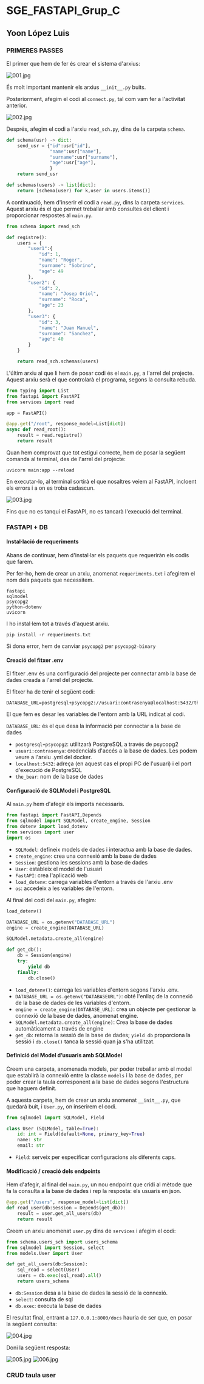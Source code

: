 # SGE_FASTAPI_Grup_C

## Yoon López Luis

### PRIMERES PASSES

El primer que hem de fer és crear el sistema d'arxius:

![001.jpg](.img/001.jpg)

És molt important mantenir els arxius `__init__.py` buits.

Posteriorment, afegim el codi al `connect.py`, tal com vam fer a l'activitat anterior.

![002.jpg](.img/002.jpg)

Després, afegim el codi a l'arxiu `read_sch.py`, dins de la carpeta `schema`.

```python
def schema(usr) -> dict:
    send_usr = {"id":usr["id"],
                "name":usr["name"],
                "surname":usr["surname"],
                "age":usr["age"],
                }
    return send_usr

def schemas(users) -> list[dict]:
    return [schema(user) for k,user in users.items()]
```

A continuació, hem d'inserir el codi a `read.py`, dins la carpeta `services`. Aquest arxiu és el que permet treballar amb consultes del client i proporcionar respostes al `main.py`.

```python
from schema import read_sch

def registre():
    users = {
        "user1":{
            "id": 1,
            "name": "Roger",
            "surname": "Sobrino",
            "age": 49
        },
        "user2": {
            "id": 2,
            "name": "Josep Oriol",
            "surname": "Roca",
            "age": 23
        },
        "user3": {
            "id": 3,
            "name": "Juan Manuel",
            "surname": "Sanchez",
            "age": 40
        }
    }

    return read_sch.schemas(users)
```

L'últim arxiu al que li hem de posar codi és el `main.py`, a l'arrel del projecte. Aquest arxiu serà el que controlarà el programa, segons la consulta rebuda.
```python
from typing import List
from fastapi import FastAPI
from services import read

app = FastAPI()

@app.get("/root", response_model=List[dict])
async def read_root():
    result = read.registre()
    return result
```

Quan hem comprovat que tot estigui correcte, hem de posar la següent comanda al terminal, des de l'arrel del projecte:

```commandline
uvicorn main:app --reload
```

En executar-lo, al terminal sortirà el que nosaltres veiem al FastAPI, incloent els errors i a on es troba cadascun.

![003.jpg](.img/003.jpg)

Fins que no es tanqui el FastAPI, no es tancarà l'execució del terminal.

### FASTAPI + DB

#### Instal·lació de requeriments

Abans de continuar, hem d'instal·lar els paquets que requeriràn els codis que farem.

Per fer-ho, hem de crear un arxiu, anomenat `requeriments.txt` i afegirem el nom dels paquets que necessitem.

```text
fastapi
sqlmodel
psycopg2
python-dotenv
uvicorn
```

I ho instal·lem tot a través d'aquest arxiu.

```commandline
pip install -r requeriments.txt
```

Si dona error, hem de canviar `psycopg2` per `psycopg2-binary`

#### Creació del fitxer .env

El fitxer .env és una configuració del projecte per connectar amb la base de dades creada a l'arrel del projecte.

El fitxer ha de tenir el següent codi:

```.env
DATABASE_URL=postgresql+psycopg2://usuari:contrasenya@localhost:5432/the_bear
```

El que fem es desar les variables de l'entorn amb la URL indicat al codi.

`DATABASE_URL`: és el que desa la informació per connectar a la base de dades
- `postgresql+psycopg2`: utilitzarà PostgreSQL a través de psycopg2
- `usuari:contrasenya`: credencials d'accés a la base de dades. Les podem veure a l'arxiu .yml del docker.
- `localhost:5432`: adreça (en aquest cas el propi PC de l'usuari) i el port d'execució de PostgreSQL
- `the_bear`: nom de la base de dades

#### Configuració de SQLModel i PostgreSQL

Al `main.py` hem d'afegir els imports necessaris.

```python
from fastapi import FastAPI,Depends
from sqlmodel import SQLModel, create_engine, Session
from dotenv import load_dotenv
from services import user
import os
```
- `SQLModel`: defineix models de dades i interactua amb la base de dades.
- `create_engine`: crea una connexió amb la base de dades
- `Session`: gestiona les sessions amb la base de dades
- `User`: estableix el model de l'usuari
- `FastAPI`: crea l'aplicació web
- `load_dotenv`: carrega variables d'entorn a través de l'arxiu .env
- `os`: accedeix a les variables de l'entorn.

Al final del codi del `main.py`, afegim:

```python
load_dotenv()

DATABASE_URL = os.getenv("DATABASE_URL")
engine = create_engine(DATABASE_URL)

SQLModel.metadata.create_all(engine)

def get_db():
    db = Session(engine)
    try:
        yield db
    finally:
        db.close()
```
- `load_dotenv()`: carrega les variables d'entorn segons l'arxiu .env.
- `DATABASE_URL = os.getenv("DATABASEURL")`: obté l'enllaç de la connexió de la base de dades de les variables d'entorn.
- `engine = create_engine(DATABASE_URL)`: crea un objecte per gestionar la connexió de la base de dades, anomenat engine.
- `SQLModel.metadata.create_all(engine)`: Crea la base de dades automàticament a través de engine
- `get_db`: retorna la sessió de la base de dades; `yield db` proporciona la sessió i `db.close()` tanca la sessió quan ja s'ha utilitzat.

#### Definició del Model d’usuaris amb SQLModel
Creem una carpeta, anomenada models, per poder treballar amb el model que establirà la connexió entre la classe `models` i la base de dades, per poder crear la taula corresponent a la base de dades segons l'estructura que haguem definit.

A aquesta carpeta, hem de crear un arxiu anomenat `__init__.py`, que quedarà buit, i `User.py`, on inserirem el codi.

```python
from sqlmodel import SQLModel, Field

class User (SQLModel, table=True):
    id: int = Field(default=None, primary_key=True)
    name: str
    email: str
```
- `Field`: serveix per especificar configuracions als diferents caps.

#### Modificació / creació dels endpoints

Hem d'afegir, al final del `main.py`, un nou endpoint que cridi al mètode que fa la consulta a la base de dades i rep la resposta: els usuaris en json.

```python
@app.get("/users", response_model=list[dict])
def read_user(db:Session = Depends(get_db)):
    result = user.get_all_users(db)
    return result
```

Creem un arxiu anomenat `user.py` dins de `services` i afegim el codi:

```python
from schema.users_sch import users_schema
from sqlmodel import Session, select
from models.User import User

def get_all_users(db:Session):
    sql_read = select(User)
    users = db.exec(sql_read).all()
    return users_schema
```
- `db:Session` desa a la base de dades la sessió de la connexió.
- `select`: consulta de sql
- `db.exec`: executa la base de dades

El resultat final, entrant a `127.0.0.1:8000/docs` hauria de ser que, en posar la següent consulta:

![004.jpg](.img/004.jpg)

Doni la següent resposta:

![005.jpg](.img/005.jpg)
![006.jpg](.img/006.jpg)

### CRUD taula user